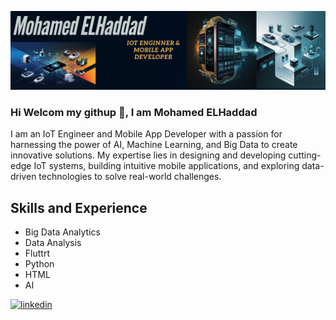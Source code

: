 ![I am IOT Engineer &Mobile app developer](https://github.com/mohamed0oo01/mohamed0oo01/blob/main/Black%20Gold%20Minimalist%20Elegant%20Business%20LinkedIn%20Banner%20(5).png)


### Hi Welcom my githup 👋, I am Mohamed ELHaddad



I am an  IoT Engineer and Mobile App Developer with a passion for harnessing the power of AI, Machine Learning, and Big Data to create innovative solutions. My expertise lies in designing and developing cutting-edge IoT systems, building intuitive mobile applications, and exploring data-driven technologies to solve real-world challenges.

## Skills and Experience
* Big Data Analytics 
* Data Analysis 
* Fluttrt 
* Python 
* HTML
* AI



[<img src='https://cdn.jsdelivr.net/npm/simple-icons@3.0.1/icons/linkedin.svg' alt='linkedin' height='40'>](https://www.linkedin.com/in/https://www.linkedin.com/in/mohamed-elhaddad-ab5a052a4?lipi=urn%3Ali%3Apage%3Ad_flagship3_profile_view_base_contact_details%3BEVYBP20jT9i%2BGnSMYy7YpA%3D%3D/)  

